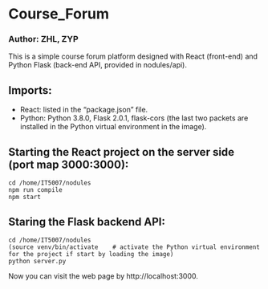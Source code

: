# Course_Forum

### Author: ZHL, ZYP

This is a simple course forum platform designed with React (front-end) and Python Flask (back-end API, provided in nodules/api).

## Imports: 
- React: listed in the “package.json” file. 
- Python: Python 3.8.0, Flask 2.0.1, flask-cors
(the last two packets are installed in the Python virtual environment in the image).

## Starting the React project on the server side (port map 3000:3000):
```
cd /home/IT5007/nodules
npm run compile
npm start
```

## Staring the Flask backend API: 
```
cd /home/IT5007/nodules
(source venv/bin/activate    # activate the Python virtual environment for the project if start by loading the image)
python server.py
```

Now you can visit the web page by http://localhost:3000.
